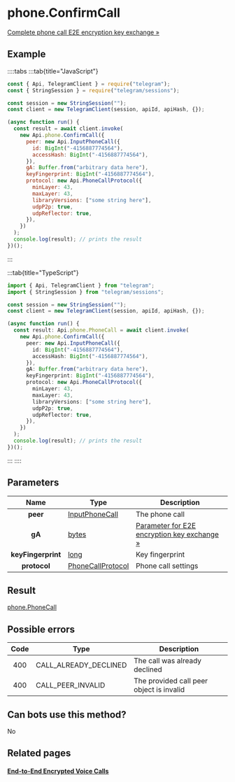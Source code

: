 # phone.ConfirmCall

[Complete phone call E2E encryption key exchange »](https://core.telegram.org/api/end-to-end/voice-calls)

## Example

::::tabs
:::tab{title="JavaScript"}

```js
const { Api, TelegramClient } = require("telegram");
const { StringSession } = require("telegram/sessions");

const session = new StringSession("");
const client = new TelegramClient(session, apiId, apiHash, {});

(async function run() {
  const result = await client.invoke(
    new Api.phone.ConfirmCall({
      peer: new Api.InputPhoneCall({
        id: BigInt("-4156887774564"),
        accessHash: BigInt("-4156887774564"),
      }),
      gA: Buffer.from("arbitrary data here"),
      keyFingerprint: BigInt("-4156887774564"),
      protocol: new Api.PhoneCallProtocol({
        minLayer: 43,
        maxLayer: 43,
        libraryVersions: ["some string here"],
        udpP2p: true,
        udpReflector: true,
      }),
    })
  );
  console.log(result); // prints the result
})();
```

:::

:::tab{title="TypeScript"}

```ts
import { Api, TelegramClient } from "telegram";
import { StringSession } from "telegram/sessions";

const session = new StringSession("");
const client = new TelegramClient(session, apiId, apiHash, {});

(async function run() {
  const result: Api.phone.PhoneCall = await client.invoke(
    new Api.phone.ConfirmCall({
      peer: new Api.InputPhoneCall({
        id: BigInt("-4156887774564"),
        accessHash: BigInt("-4156887774564"),
      }),
      gA: Buffer.from("arbitrary data here"),
      keyFingerprint: BigInt("-4156887774564"),
      protocol: new Api.PhoneCallProtocol({
        minLayer: 43,
        maxLayer: 43,
        libraryVersions: ["some string here"],
        udpP2p: true,
        udpReflector: true,
      }),
    })
  );
  console.log(result); // prints the result
})();
```

:::
::::

## Parameters

|        Name        | Type                                                                  | Description                                                                                         |
| :----------------: | --------------------------------------------------------------------- | --------------------------------------------------------------------------------------------------- |
|      **peer**      | [InputPhoneCall](https://core.telegram.org/type/InputPhoneCall)       | The phone call                                                                                      |
|       **gA**       | [bytes](https://core.telegram.org/type/bytes)                         | [Parameter for E2E encryption key exchange »](https://core.telegram.org/api/end-to-end/voice-calls) |
| **keyFingerprint** | [long](https://core.telegram.org/type/long)                           | Key fingerprint                                                                                     |
|    **protocol**    | [PhoneCallProtocol](https://core.telegram.org/type/PhoneCallProtocol) | Phone call settings                                                                                 |

## Result

[phone.PhoneCall](https://core.telegram.org/type/phone.PhoneCall)

## Possible errors

| Code | Type                  | Description                              |
| :--: | --------------------- | ---------------------------------------- |
| 400  | CALL_ALREADY_DECLINED | The call was already declined            |
| 400  | CALL_PEER_INVALID     | The provided call peer object is invalid |

## Can bots use this method?

No

## Related pages

#### [End-to-End Encrypted Voice Calls](https://core.telegram.org/api/end-to-end/voice-calls)
